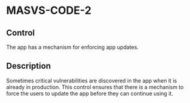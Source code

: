 # MASVS-CODE-2

## Control

The app has a mechanism for enforcing app updates.

## Description

Sometimes critical vulnerabilities are discovered in the app when it is already in production. This control ensures that there is a mechanism to force the users to update the app before they can continue using it.
